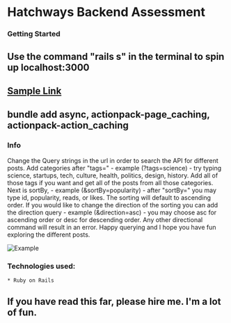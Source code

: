 # Hatchways Backend Assessment

### Getting Started
## Use the command "rails s" in the terminal to spin up localhost:3000
## [Sample Link](http://localhost:3000/api/posts/?tags=science&sortBy=popularity&direction=asc)
## bundle add async, actionpack-page_caching, actionpack-action_caching

### Info
Change the Query strings in the url in order to search the API for different posts.
Add categories after "tags=" - example (?tags=science) - try typing science, startups, tech, culture, health, politics, design, history. Add all of those tags if you want and get all of the posts from all those categories. Next is sortBy, - example (&sortBy=popularity) - after "sortBy=" you may type id, popularity, reads, or likes. The sorting will default to ascending order. If you would like to change the direction of the sorting you can add the direction query - example (&direction=asc) - you may choose asc for ascending order or desc for descending order. Any other directional command will result in an error. Happy querying and I hope you have fun exploring the different posts.

 ![Example](https://i.imgur.com/mREVcbM.png)

### Technologies used:
    * Ruby on Rails

## If you have read this far, please hire me. I'm a lot of fun. 

